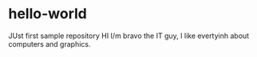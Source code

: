 # hello-world
JUst first sample repository
HI I/m bravo the IT guy, I like evertyinh about computers and graphics.
